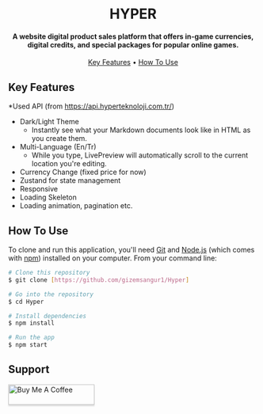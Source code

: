 
<h1 align="center">
  <br>
  HYPER
  <br>
</h1>

<h4 align="center">A website digital product sales platform that offers in-game currencies, digital credits, and special packages for popular online games. </h4>

<p align="center">
  <a href="#key-features">Key Features</a> •
  <a href="#how-to-use">How To Use</a> 
</p>


## Key Features
*Used API (from https://api.hyperteknoloji.com.tr/)
* Dark/Light Theme
  - Instantly see what your Markdown documents look like in HTML as you create them.
* Multi-Language (En/Tr)
  - While you type, LivePreview will automatically scroll to the current location you're editing.
* Currency Change (fixed price for now) 
* Zustand for state management
* Responsive
* Loading Skeleton
* Loading animation, pagination etc.

## How To Use

To clone and run this application, you'll need [Git](https://git-scm.com) and [Node.js](https://nodejs.org/en/download/) (which comes with [npm](http://npmjs.com)) installed on your computer. From your command line:

```bash
# Clone this repository
$ git clone [https://github.com/gizemsangur1/Hyper]

# Go into the repository
$ cd Hyper

# Install dependencies
$ npm install

# Run the app
$ npm start
```

## Support

<a href="https://buymeacoffee.com/GizemSangur" target="_blank"><img src="https://www.buymeacoffee.com/assets/img/custom_images/purple_img.png" alt="Buy Me A Coffee" style="height: 41px !important;width: 174px !important;box-shadow: 0px 3px 2px 0px rgba(190, 190, 190, 0.5) !important;-webkit-box-shadow: 0px 3px 2px 0px rgba(190, 190, 190, 0.5) !important;" ></a>

